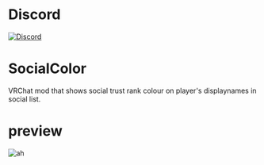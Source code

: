 # Discord

[![Discord](https://canary.discord.com/api/guilds/839188894402609163/widget.png?style=banner4)](https://discord.gg/nuYmcGj2WV)

# SocialColor
VRChat mod that shows social trust rank colour on player's displaynames in social list.

# preview
![ah](https://i.imgur.com/r6G97DA.png)
